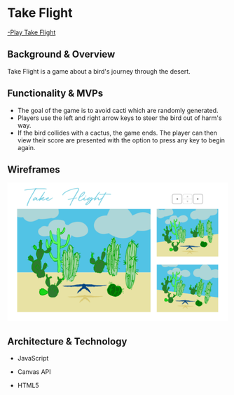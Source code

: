 # Take Flight
[-Play Take Flight](https://chrisweeting.github.io/takeFlight/)

**Background & Overview**
-
Take Flight is a game about a bird's journey through the desert.


**Functionality & MVPs**
---

 - The goal of the game is to avoid cacti which are randomly generated.
 - Players use the left and right arrow keys to steer the bird out of harm's way.
 - If the bird collides with a cactus, the game ends. The player can then view their score are presented with the option to press any key to begin again.

**Wireframes**
---
![tf wireframe](https://github.com/chrisweeting/takeFlight/blob/main/src/assets/Take%20Flight.jpg?raw=true)


**Architecture & Technology**
---

 - JavaScript

 - Canvas API
 - HTML5 


